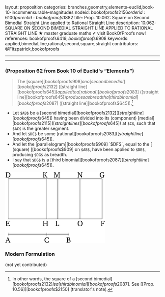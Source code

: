 layout: proposition
categories: branches,geometry,elements-euclid,book-10-incommensurable-magnitudes
nodeid: bookofproofs$2156
orderid: 6100
parentid: bookofproofs$1882
title: Prop. 10.062: Square on Second Bimedial Straight Line applied to Rational Straight Line
description: 10.062: SQUARE ON SECOND BIMEDIAL STRAIGHT LINE APPLIED TO RATIONAL STRAIGHT LINE &#9733; master graduate maths &#10004; visit BookOfProofs now!
references: bookofproofs$6419,bookofproofs$6908
keywords: applied,bimedial,line,rational,second,square,straight
contributors: @Fitzpatrick,bookofproofs

---


---

### (Proposition 62 from Book 10 of Euclid's “Elements”)

> The [square][bookofproofs$909] on a [second bimedial][bookofproofs$2132] ([straight line][bookofproofs$645]) applied to a [rational][bookofproofs$2083] ([straight line][bookofproofs$645]) produces as breadth a [third binomial][bookofproofs$2087] ([straight line][bookofproofs$645]).[^1]

* Let `$AB$` be a [second bimedial][bookofproofs$2132] ([straight line][bookofproofs$645]) having been divided into its (component) [medial][bookofproofs$2115] ([straight lines][bookofproofs$645]) at `$C$`, such that `$AC$` is the greater segment.
* And let `$DE$` be some [rational][bookofproofs$2083] ([straight line][bookofproofs$645]).
* And let the [parallelogram][bookofproofs$909] `$DF$`, equal to the [ (square) ][bookofproofs$909] on `$AB$`, have been applied to `$DE$`, producing `$DG$` as breadth.
* I say that `$DG$` is a [third binomial][bookofproofs$2087] ([straight line][bookofproofs$645]).

![fig060e](https://github.com/bookofproofs/bookofproofs.github.io/blob/main/_sources/_assets/images/euclid/Book10/fig060e.png?raw=true)



### Modern Formulation

(not yet contributed)

[^1]: In other words, the square of a [second bimedial][bookofproofs$2132] is a [third binomial][bookofproofs$2087]. See [[Prop. 10.56]][bookofproofs$2150] (translator's note).
